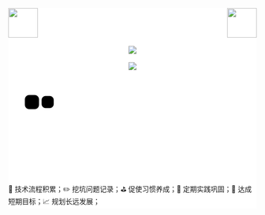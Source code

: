 <div style="background: white ">
<!-- top left -->
<div>
    <img src="https://emojis.slackmojis.com/emojis/images/1643514389/3643/cool-doge.gif" width="60" height="60"/> 
    <img src="https://emojis.slackmojis.com/emojis/images/1643515259/12806/meow_attention.png" width="60" height="60" align="right"/> 
</div>
<p align="center">
  <a href="https://github.com/Huyueeer">
    <img src="https://github-readme-stats.vercel.app/api?username=Huyueeer&show_icons=true&line_height=21&show_icons=true&theme=great-gatsby" />
  </a>
</p>

<p align="center">
  <a>
    <img src="https://media.giphy.com/media/WUlplcMpOCEmTGBtBW/giphy.gif" width="50">
  </a>  
</p>

![](https://raw.githubusercontent.com/LiangYang666/LiangYang666/output/github-contribution-grid-snake.svg)
    
:page_with_curl: 技术流程积累；:pencil2: 挖坑问题记录；:golf: 促使习惯养成；:bank: 定期实践巩固；:dart: 达成短期目标；:chart_with_upwards_trend: 规划长远发展；
